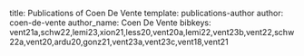 title: Publications of Coen De Vente
template: publications-author
author: coen-de-vente
author_name: Coen De Vente
bibkeys: vent21a,schw22,lemi23,xion21,less20,vent20a,lemi22,vent23b,vent22,schw22a,vent20,ardu20,gonz21,vent23a,vent23c,vent18,vent21